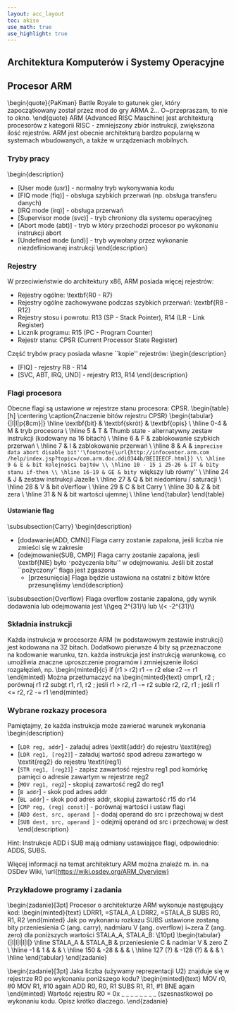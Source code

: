 ```yaml
---
layout: acc_layout
toc: akiso
use_math: true
use_highlight: true
---
```


Architektura Komputerów i Systemy Operacyjne
---

## Procesor ARM
\begin{quote}{PaKman}
Battle Royale to gatunek gier, który zapoczątkowany został przez mod do gry ARMA 2... O~przepraszam, to nie to okno.
\end{quote}
ARM (Advanced RISC Maschine) jest architekturą procesorów z kategorii RISC - zmniejszony zbiór instrukcji, zwiększona ilość rejestrów. ARM jest obecnie architekturą bardzo popularną w systemach wbudowanych, a także w urządzeniach mobilnych.
### Tryby pracy
\begin{description}
* [User mode (usr)] - normalny tryb wykonywania kodu
* [FIQ mode (fiq)] - obsługa szybkich przerwań (np. obsługa transferu danych)
* [IRQ mode (irq)] - obsługa przerwań
* [Supervisor mode (svc)] - tryb chroniony dla systemu operacyjneg
* [Abort mode (abt)] - tryb w który przechodzi procesor po wykonaniu instrukcji abort
* [Undefined mode (und)] - tryb wywołany przez wykonanie niezdefiniowanej instrukcji
\end{description}
### Rejestry
W przeciwieństwie do architektury x86, ARM posiada więcej rejestrów:

* Rejestry ogólne: \textbf{R0 - R7}
* Rejestry ogólne zachowywane podczas szybkich przerwań: \textbf{R8 - R12}
* Rejestry stosu i powrotu: R13 (SP - Stack Pointer), R14 (LR - Link Register)
* Licznik programu: R15 (PC - Program Counter)
* Rejestr stanu: CPSR (Current Processor State Register)


Część trybów pracy posiada własne ``kopie'' rejestrów:
\begin{description}
* [FIQ] - rejestry R8 - R14
* [SVC, ABT, IRQ, UND] - rejestry R13, R14
\end{description}

### Flagi procesora
Obecne flagi są ustawione w rejestrze stanu procesora: CPSR.
\begin{table}[h]
\centering
\caption{Znaczenie bitów rejestru CPSR}
\begin{tabular}{|l|l|p{8cm}|}
\hline
\textbf{bit} & \textbf{skrót} & \textbf{opis} \\ \hline
0-4 & M & tryb procesora \\ \hline
5 & T & Thumb state - alternatywny zestaw instrukcji (kodowany na 16 bitach) \\ \hline
6 & F & zablokowanie szybkich przerwań \\ \hline
7 & I & zablokowanie przerwań \\ \hline
8 & A & ``imprecise data abort disable bit''\footnote{\url{http://infocenter.arm.com /help/index.jsp?topic=/com.arm.doc.ddi0344b/BEIIEECF.html}} \\ \hline
9 & E & bit kolejności bajtów \\ \hline
10 - 15 i 25-26 & IT & bity stanu if-then \\ \hline
16-19 & GE & bity ``większy lub równy'' \\ \hline
24 & J & zestaw instrukcji Jazelle \\ \hline
27 & Q & bit niedomiaru / saturacji \\ \hline
28 & V & bit oVerflow \\ \hline
29 & C & bit Carry \\ \hline
30 & Z & bit zera \\ \hline
31 & N & bit wartości ujemnej \\ \hline
\end{tabular}
\end{table}
#### Ustawianie flag
\subsubsection{Carry}
\begin{description}
* [dodawanie(ADD, CMN)] 
Flaga carry zostanie zapalona, jeśli liczba nie zmieści się w zakresie
* [odejmowanie(SUB, CMP)]
Flaga carry zostanie zapalona, jesli \textbf{NIE} było `'`pożyczenia bitu'' w odejmowaniu.
Jeśli bit został ``pożyczony'' flaga jest zgaszona
   * [przesunięcia]
Flaga będzie ustawiona na ostatni z bitów które przesunęliśmy
\end{description}

\subsubsection{Overflow}
Flaga overflow zostanie zapalona, gdy wynik dodawania lub odejmowania jest \\(\geq 2^{31}\\) lub \\(< -2^{31}\\)

### Składnia instrukcji
Każda instrukcja w procesorze ARM (w podstawowym zestawie instrukcji) jest kodowana na 32 bitach.
Dodatkowo pierwsze 4 bity są przeznaczone na kodowanie warunku, tzn. każda instrukcja jest instrukcją warunkową, co umożliwia znaczne uproszczenie programów i zmniejszenie ilości rozgałęzień, np.
\begin{minted}{c}
if (r1 > r2)
r1 -= r2
else
r2 -= r1
\end{minted}
Można przetłumaczyć na
\begin{minted}{text}
cmpr1, r2  ; porównaj r1 r2 
subgt  r1, r1, r2  ; jeśli r1 > r2, r1 -= r2 
suble  r2, r2, r1  ; jeśli r1 <= r2, r2 -= r1
\end{minted}









### Wybrane rozkazy procesora
Pamiętajmy, że każda instrukcja może zawierać warunek wykonania
\begin{description}
* [` LDR reg, addr `] - załaduj adres \textit{addr} do rejestru \textit{reg}
* [` LDR reg1, [reg2] `] - załaduj wartość spod adresu zawartego w \textit{reg2} do rejestru \textit{reg1}
* [` STR reg1, [reg2] `] - zapisz zawartość rejestru reg1 pod komórkę pamięci o adresie zawartym w rejestrze reg2
* [` MOV reg1, reg2 `] - skopiuj zawartość reg2 do reg1
* [` B addr `] - skok pod adres addr
* [` BL addr `] - skok pod adres addr, skopiuj zawartość r15 do r14
* [` CMP reg, (reg| const) `] - porównaj wartości i ustaw flagi
* [` ADD dest, src, operand  `] - dodaj operand do src i przechowaj w dest
* [` SUB dest, src, operand  `] - odejmij operand od src i przechowaj w dest
\end{description}

Hint: Instrukcje ADD i SUB mają odmiany ustawiające flagi, odpowiednio: ADDS, SUBS.

Więcej informacji na temat architektury ARM można znaleźć m. in. na OSDev Wiki, \url{https://wiki.osdev.org/ARM_Overview}
### Przykładowe programy i zadania
\begin{zadanie}[3pt]
Procesor o architekturze ARM wykonuje następujący kod: 
\begin{minted}{text}
LDRR1, =STALA_A
LDRR2, =STALA_B
SUBS   R0, R1, R2
\end{minted}
Jak po wykonaniu rozkazu SUBS ustawione zostaną bity przeniesienia C (ang. carry), nadmiaru V (ang. overflow) i~zera Z (ang. zero) dla poniższych wartości STALA\_A, STALA\_B: \\[10pt]
\begin{tabular}{|l|l|l|l|l|}
\hline 
STALA\_A & STALA\_B & przeniesienie C & nadmiar V & zero Z \\
\hline
-1 & 1 & & & \\
\hline
150 & -28 & & & \\
\hline 
127 (?) & -128 (?) & & & \\
\hline
\end{tabular} 
\end{zadanie}

\begin{zadanie}[3pt]
Jaka liczba (używamy reprezentacji U2) znajduje się w rejestrze R0 po wykonaniu poniższego kodu?
\begin{minted}{text}
MOV r0, #0
MOV R1, #10
again   ADD R0, R0, R1
SUBS R1, R1, #1
BNE again
\end{minted}
Wartość rejestru R0 = 0x \_ \_ \_ \_ \_ \_ \_ \_ (szesnastkowo) po wykonaniu kodu. Opisz krótko dlaczego.
\end{zadanie}   